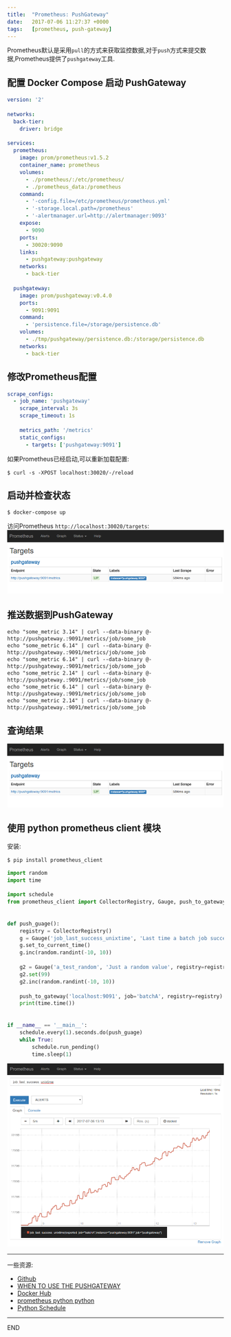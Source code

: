 ```yaml
---
title:  "Prometheus: PushGateway"
date:   2017-07-06 11:27:37 +0000
tags:   [prometheus, push-gateway]
---
```

Prometheus默认是采用`pull`的方式来获取监控数据,对于`push`方式来提交数据,Prometheus提供了`pushgateway`工具.

## 配置 Docker Compose 启动 PushGateway
```yml
version: '2'

networks:
  back-tier:
    driver: bridge
    
services:
  prometheus:
    image: prom/prometheus:v1.5.2
    container_name: prometheus
    volumes:
      - ./prometheus/:/etc/prometheus/
      - ./prometheus_data:/prometheus
    command:
      - '-config.file=/etc/prometheus/prometheus.yml'
      - '-storage.local.path=/prometheus'
      - '-alertmanager.url=http://alertmanager:9093'
    expose:
      - 9090
    ports:
      - 30020:9090
    links:
      - pushgateway:pushgateway
    networks:
      - back-tier

  pushgateway:
    image: prom/pushgateway:v0.4.0
    ports:
      - 9091:9091
    command:
      - 'persistence.file=/storage/persistence.db'
    volumes:
      - ./tmp/pushgateway/persistence.db:/storage/persistence.db
    networks:
      - back-tier
```

## 修改Prometheus配置
```yml
scrape_configs:
  - job_name: 'pushgateway'
    scrape_interval: 3s
    scrape_timeout: 1s

    metrics_path: '/metrics'
    static_configs:
      - targets: ['pushgateway:9091']
```

如果Prometheus已经启动,可以重新加载配置:
```shell
$ curl -s -XPOST localhost:30020/-/reload
```

## 启动并检查状态
```shell
$ docker-compose up
```
访问Prometheus `http://localhost:30020/targets`: 
![](./resources/prometheus-pushgateway/prometheus-targets.png)

## 推送数据到PushGateway

```shell
echo "some_metric 3.14" | curl --data-binary @- http://pushgateway.:9091/metrics/job/some_job
echo "some_metric 6.14" | curl --data-binary @- http://pushgateway.:9091/metrics/job/some_job
echo "some_metric 6.14" | curl --data-binary @- http://pushgateway.:9091/metrics/job/some_job
echo "some_metric 2.14" | curl --data-binary @- http://pushgateway.:9091/metrics/job/some_job
echo "some_metric 6.14" | curl --data-binary @- http://pushgateway.:9091/metrics/job/some_job
echo "some_metric 2.14" | curl --data-binary @- http://pushgateway.:9091/metrics/job/some_job
```
## 查询结果

![](./resources/prometheus-pushgateway/prometheus-targets.png)

## 使用 python prometheus client 模块
安装:
```shell
$ pip install prometheus_client
```
```python
import random
import time

import schedule
from prometheus_client import CollectorRegistry, Gauge, push_to_gateway


def push_guage():
    registry = CollectorRegistry()
    g = Gauge('job_last_success_unixtime', 'Last time a batch job successfully finished', registry=registry)
    g.set_to_current_time()
    g.inc(random.randint(-10, 10))

    g2 = Gauge('a_test_random', 'Just a random value', registry=registry)
    g2.set(99)
    g2.inc(random.randint(-10, 10))

    push_to_gateway('localhost:9091', job='batchA', registry=registry)
    print(time.time())


if __name__ == '__main__':
    schedule.every(1).seconds.do(push_guage)
    while True:
        schedule.run_pending()
        time.sleep(1)
```

![](./resources/prometheus-pushgateway/python-client.png)

---

一些资源:
- [Github](https://github.com/prometheus/pushgateway)
- [WHEN TO USE THE PUSHGATEWAY](https://prometheus.io/docs/practices/pushing/)
- [Docker Hub](https://hub.docker.com/r/prom/pushgateway/)
- [prometheus python python](https://github.com/prometheus/client_python)
- [Python Schedule](https://github.com/dbader/schedule)

---
END

